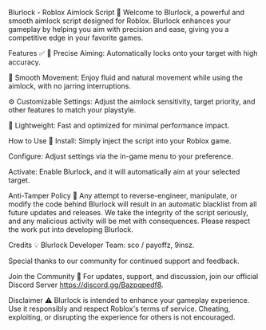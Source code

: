 Blurlock - Roblox Aimlock Script 🎯
Welcome to Blurlock, a powerful and smooth aimlock script designed for Roblox. Blurlock enhances your gameplay by helping you aim with precision and ease, giving you a competitive edge in your favorite games.

Features ✅
🎯 Precise Aiming: Automatically locks onto your target with high accuracy.

🔄 Smooth Movement: Enjoy fluid and natural movement while using the aimlock, with no jarring interruptions.

⚙️ Customizable Settings: Adjust the aimlock sensitivity, target priority, and other features to match your playstyle.

🚀 Lightweight: Fast and optimized for minimal performance impact.

How to Use 📝
Install: Simply inject the script into your Roblox game.

Configure: Adjust settings via the in-game menu to your preference.

Activate: Enable Blurlock, and it will automatically aim at your selected target.

Anti-Tamper Policy 🚫
Any attempt to reverse-engineer, manipulate, or modify the code behind Blurlock will result in an automatic blacklist from all future updates and releases. We take the integrity of the script seriously, and any malicious activity will be met with consequences. Please respect the work put into developing Blurlock.

Credits 💡
Blurlock Developer Team: sco / payoffz, 9insz.

Special thanks to our community for continued support and feedback.

Join the Community 🤝
For updates, support, and discussion, join our official Discord Server https://discord.gg/Bazpqpedf8. 

Disclaimer ⚠️
Blurlock is intended to enhance your gameplay experience. Use it responsibly and respect Roblox's terms of service. Cheating, exploiting, or disrupting the experience for others is not encouraged.

